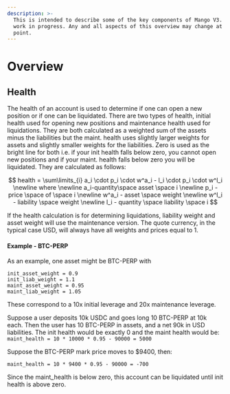```yaml
---
description: >-
  This is intended to describe some of the key components of Mango V3. This is a
  work in progress. Any and all aspects of this overview may change at any
  point.
---
```


# Overview

## Health

The health of an account is used to determine if one can open a new position or if one can be liquidated. There are two types of health, initial health used for opening new positions and maintenance health used for liquidations. They are both calculated as a weighted sum of the assets minus the liabilities but the maint. health uses slightly larger weights for assets and slightly smaller weights for the liabilities. Zero is used as the bright line for both i.e. if your init health falls below zero, you cannot open new positions and if your maint. health falls below zero you will be liquidated. They are calculated as follows:



$$
health = \sum\limits_{i} a_i \cdot p_i \cdot w^a_i - l_i \cdot p_i \cdot w^l_i \newline
where \newline a_i-quantity\space asset \space i \newline p_i - price \space of \space i
\newline w^a_i - asset \space weight
\newline w^l_i - liability \space weight
\newline l_i - quantity \space liability \space i
$$

If the health calculation is for determining liquidations, liability weight and asset weight will use the maintenance version. The quote currency, in the typical case USD, will always have all weights and prices equal to 1. 

#### Example - BTC-PERP

As an example, one asset might be BTC-PERP with 

```text
init_asset_weight = 0.9
init_liab_weight = 1.1
maint_asset_weight = 0.95
maint_liab_weight = 1.05
```

These correspond to a 10x initial leverage and 20x maintenance leverage. 

Suppose a user deposits 10k USDC and goes long 10 BTC-PERP at 10k each. Then the user has 10 BTC-PERP in assets, and a net 90k in USD liabilities. The init health would be exactly 0 and the maint health would be:   `maint_health = 10 * 10000 * 0.95 - 90000 = 5000`

Suppose the BTC-PERP mark price moves to $9400, then:

`maint_health = 10 * 9400 * 0.95 - 90000 = -700` 

Since the maint\_health is below zero, this account can be liquidated until init health is above zero.

